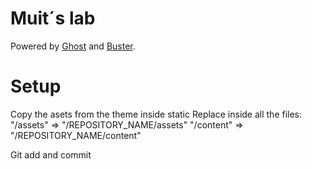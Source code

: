 # Muit´s lab
Powered by [Ghost](http://ghost.org) and [Buster](https://github.com/axitkhurana/buster/).

# Setup
Copy the asets from the theme inside static
Replace inside all the files:
"/assets"  => "/REPOSITORY_NAME/assets"
"/content" => "/REPOSITORY_NAME/content"

Git add and commit
